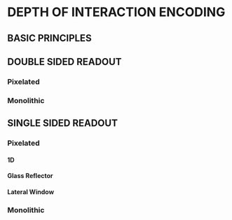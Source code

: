 # DEPTH OF INTERACTION ENCODING

## BASIC PRINCIPLES

## DOUBLE SIDED READOUT

### Pixelated

### Monolithic

## SINGLE SIDED READOUT

### Pixelated
#### 1D
#### Glass Reflector
#### Lateral Window

### Monolithic

